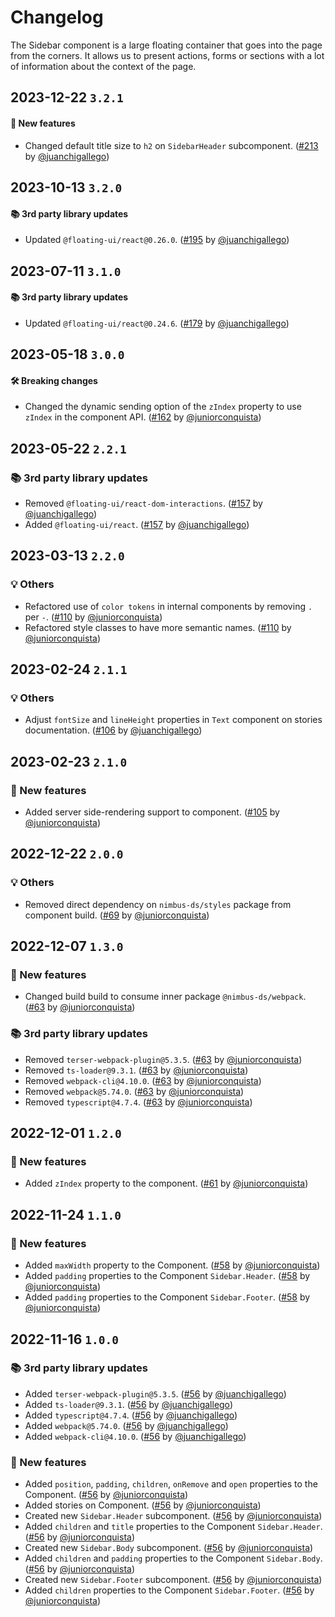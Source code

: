 # Changelog

The Sidebar component is a large floating container that goes into the page from the corners. It allows us to present actions, forms or sections with a lot of information about the context of the page.

## 2023-12-22 `3.2.1`

#### 🎉 New features

- Changed default title size to `h2` on `SidebarHeader` subcomponent. ([#213](https://github.com/TiendaNube/nimbus-design-system/pull/213) by [@juanchigallego](https://github.com/juanchigallego))

## 2023-10-13 `3.2.0`

#### 📚 3rd party library updates

- Updated `@floating-ui/react@0.26.0`. ([#195](https://github.com/TiendaNube/nimbus-design-system/pull/195) by [@juanchigallego](https://github.com/juanchigallego))

## 2023-07-11 `3.1.0`

#### 📚 3rd party library updates

- Updated `@floating-ui/react@0.24.6`. ([#179](https://github.com/TiendaNube/nimbus-design-system/pull/179) by [@juanchigallego](https://github.com/juanchigallego))

## 2023-05-18 `3.0.0`

#### 🛠 Breaking changes

- Changed the dynamic sending option of the `zIndex` property to use `zIndex` in the component API. ([#162](https://github.com/TiendaNube/nimbus-design-system/pull/162) by [@juniorconquista](https://github.com/juniorconquista))

## 2023-05-22 `2.2.1`

### 📚 3rd party library updates

- Removed `@floating-ui/react-dom-interactions`. ([#157](https://github.com/TiendaNube/nimbus-design-system/pull/157) by [@juanchigallego](https://github.com/juanchigallego))
- Added `@floating-ui/react`. ([#157](https://github.com/TiendaNube/nimbus-design-system/pull/157) by [@juanchigallego](https://github.com/juanchigallego))

## 2023-03-13 `2.2.0`

### 💡 Others

- Refactored use of `color tokens` in internal components by removing `.` per `-`. ([#110](https://github.com/TiendaNube/nimbus-design-system/pull/110) by [@juniorconquista](https://github.com/juniorconquista))
- Refactored style classes to have more semantic names. ([#110](https://github.com/TiendaNube/nimbus-design-system/pull/110) by [@juniorconquista](https://github.com/juniorconquista))

## 2023-02-24 `2.1.1`

### 💡 Others

- Adjust `fontSize` and `lineHeight` properties in `Text` component on stories documentation. ([#106](https://github.com/TiendaNube/nimbus-design-system/pull/106) by [@juanchigallego](https://github.com/juanchigallego))

## 2023-02-23 `2.1.0`

### 🎉 New features

- Added server side-rendering support to component. ([#105](https://github.com/TiendaNube/nimbus-design-system/pull/105) by [@juniorconquista](https://github.com/juniorconquista))

## 2022-12-22 `2.0.0`

### 💡 Others

- Removed direct dependency on `nimbus-ds/styles` package from component build. ([#69](https://github.com/TiendaNube/nimbus-design-system/pull/69) by [@juniorconquista](https://github.com/juniorconquista))

## 2022-12-07 `1.3.0`

### 🎉 New features

- Changed build build to consume inner package `@nimbus-ds/webpack`. ([#63](https://github.com/TiendaNube/nimbus-design-system/pull/63) by [@juniorconquista](https://github.com/juniorconquista))

### 📚 3rd party library updates

- Removed `terser-webpack-plugin@5.3.5`. ([#63](https://github.com/TiendaNube/nimbus-design-system/pull/63) by [@juniorconquista](https://github.com/juniorconquista))
- Removed `ts-loader@9.3.1`. ([#63](https://github.com/TiendaNube/nimbus-design-system/pull/63) by [@juniorconquista](https://github.com/juniorconquista))
- Removed `webpack-cli@4.10.0`. ([#63](https://github.com/TiendaNube/nimbus-design-system/pull/63) by [@juniorconquista](https://github.com/juniorconquista))
- Removed `webpack@5.74.0`. ([#63](https://github.com/TiendaNube/nimbus-design-system/pull/63) by [@juniorconquista](https://github.com/juniorconquista))
- Removed `typescript@4.7.4`. ([#63](https://github.com/TiendaNube/nimbus-design-system/pull/63) by [@juniorconquista](https://github.com/juniorconquista))

## 2022-12-01 `1.2.0`

### 🎉 New features

- Added `zIndex` property to the component. ([#61](https://github.com/TiendaNube/nimbus-design-system/pull/61) by [@juniorconquista](https://github.com/juniorconquista))

## 2022-11-24 `1.1.0`

### 🎉 New features

- Added `maxWidth` property to the Component. ([#58](https://github.com/TiendaNube/nimbus-design-system/pull/58) by [@juniorconquista](https://github.com/juniorconquista))
- Added `padding` properties to the Component `Sidebar.Header`. ([#58](https://github.com/TiendaNube/nimbus-design-system/pull/58) by [@juniorconquista](https://github.com/juniorconquista))
- Added `padding` properties to the Component `Sidebar.Footer`. ([#58](https://github.com/TiendaNube/nimbus-design-system/pull/58) by [@juniorconquista](https://github.com/juniorconquista))

## 2022-11-16 `1.0.0`

### 📚 3rd party library updates

- Added `terser-webpack-plugin@5.3.5`. ([#56](https://github.com/TiendaNube/nimbus-design-system/pull/56) by [@juanchigallego](https://github.com/juanchigallego))
- Added `ts-loader@9.3.1`. ([#56](https://github.com/TiendaNube/nimbus-design-system/pull/56) by [@juanchigallego](https://github.com/juanchigallego))
- Added `typescript@4.7.4`. ([#56](https://github.com/TiendaNube/nimbus-design-system/pull/56) by [@juanchigallego](https://github.com/juanchigallego))
- Added `webpack@5.74.0`. ([#56](https://github.com/TiendaNube/nimbus-design-system/pull/56) by [@juanchigallego](https://github.com/juanchigallego))
- Added `webpack-cli@4.10.0`. ([#56](https://github.com/TiendaNube/nimbus-design-system/pull/56) by [@juanchigallego](https://github.com/juanchigallego))

### 🎉 New features

- Added `position`, `padding`, `children`, `onRemove` and `open` properties to the Component. ([#56](https://github.com/TiendaNube/nimbus-design-system/pull/56) by [@juniorconquista](https://github.com/juniorconquista))
- Added stories on Component. ([#56](https://github.com/TiendaNube/nimbus-design-system/pull/56) by [@juniorconquista](https://github.com/juniorconquista))
- Created new `Sidebar.Header` subcomponent. ([#56](https://github.com/TiendaNube/nimbus-design-system/pull/56) by [@juniorconquista](https://github.com/juniorconquista))
- Added `children` and `title` properties to the Component `Sidebar.Header`. ([#56](https://github.com/TiendaNube/nimbus-design-system/pull/56) by [@juniorconquista](https://github.com/juniorconquista))
- Created new `Sidebar.Body` subcomponent. ([#56](https://github.com/TiendaNube/nimbus-design-system/pull/56) by [@juniorconquista](https://github.com/juniorconquista))
- Added `children` and `padding` properties to the Component `Sidebar.Body`. ([#56](https://github.com/TiendaNube/nimbus-design-system/pull/56) by [@juniorconquista](https://github.com/juniorconquista))
- Created new `Sidebar.Footer` subcomponent. ([#56](https://github.com/TiendaNube/nimbus-design-system/pull/56) by [@juniorconquista](https://github.com/juniorconquista))
- Added `children` properties to the Component `Sidebar.Footer`. ([#56](https://github.com/TiendaNube/nimbus-design-system/pull/56) by [@juniorconquista](https://github.com/juniorconquista))
